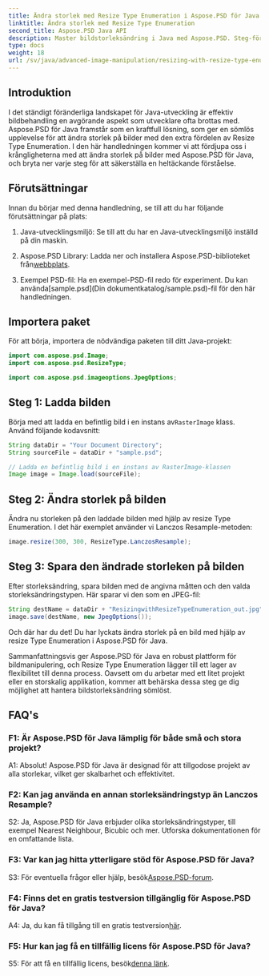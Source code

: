 ```yaml
---
title: Ändra storlek med Resize Type Enumeration i Aspose.PSD för Java
linktitle: Ändra storlek med Resize Type Enumeration
second_title: Aspose.PSD Java API
description: Master bildstorleksändring i Java med Aspose.PSD. Steg-för-steg-guide med hjälp av Resize Type Enumeration.
type: docs
weight: 18
url: /sv/java/advanced-image-manipulation/resizing-with-resize-type-enumeration/
---
```

## Introduktion

I det ständigt föränderliga landskapet för Java-utveckling är effektiv bildbehandling en avgörande aspekt som utvecklare ofta brottas med. Aspose.PSD för Java framstår som en kraftfull lösning, som ger en sömlös upplevelse för att ändra storlek på bilder med den extra fördelen av Resize Type Enumeration. I den här handledningen kommer vi att fördjupa oss i krångligheterna med att ändra storlek på bilder med Aspose.PSD för Java, och bryta ner varje steg för att säkerställa en heltäckande förståelse.

## Förutsättningar

Innan du börjar med denna handledning, se till att du har följande förutsättningar på plats:

1. Java-utvecklingsmiljö: Se till att du har en Java-utvecklingsmiljö inställd på din maskin.

2. Aspose.PSD Library: Ladda ner och installera Aspose.PSD-biblioteket från[webbplats](https://releases.aspose.com/psd/java/).

3.  Exempel PSD-fil: Ha en exempel-PSD-fil redo för experiment. Du kan använda[sample.psd](Din dokumentkatalog/sample.psd)-fil för den här handledningen.

## Importera paket

För att börja, importera de nödvändiga paketen till ditt Java-projekt:

```java
import com.aspose.psd.Image;
import com.aspose.psd.ResizeType;

import com.aspose.psd.imageoptions.JpegOptions;
```

## Steg 1: Ladda bilden

 Börja med att ladda en befintlig bild i en instans av`RasterImage` klass. Använd följande kodavsnitt:

```java
String dataDir = "Your Document Directory";
String sourceFile = dataDir + "sample.psd";

// Ladda en befintlig bild i en instans av RasterImage-klassen
Image image = Image.load(sourceFile);
```

## Steg 2: Ändra storlek på bilden

Ändra nu storleken på den laddade bilden med hjälp av resize Type Enumeration. I det här exemplet använder vi Lanczos Resample-metoden:

```java
image.resize(300, 300, ResizeType.LanczosResample);
```

## Steg 3: Spara den ändrade storleken på bilden

Efter storleksändring, spara bilden med de angivna måtten och den valda storleksändringstypen. Här sparar vi den som en JPEG-fil:

```java
String destName = dataDir + "ResizingwithResizeTypeEnumeration_out.jpg";
image.save(destName, new JpegOptions());
```

Och där har du det! Du har lyckats ändra storlek på en bild med hjälp av resize Type Enumeration i Aspose.PSD för Java.

Sammanfattningsvis ger Aspose.PSD för Java en robust plattform för bildmanipulering, och Resize Type Enumeration lägger till ett lager av flexibilitet till denna process. Oavsett om du arbetar med ett litet projekt eller en storskalig applikation, kommer att behärska dessa steg ge dig möjlighet att hantera bildstorleksändring sömlöst.

## FAQ's

### F1: Är Aspose.PSD för Java lämplig för både små och stora projekt?

A1: Absolut! Aspose.PSD för Java är designad för att tillgodose projekt av alla storlekar, vilket ger skalbarhet och effektivitet.

### F2: Kan jag använda en annan storleksändringstyp än Lanczos Resample?

S2: Ja, Aspose.PSD för Java erbjuder olika storleksändringstyper, till exempel Nearest Neighbour, Bicubic och mer. Utforska dokumentationen för en omfattande lista.

### F3: Var kan jag hitta ytterligare stöd för Aspose.PSD för Java?

 S3: För eventuella frågor eller hjälp, besök[Aspose.PSD-forum](https://forum.aspose.com/c/psd/34).

### F4: Finns det en gratis testversion tillgänglig för Aspose.PSD för Java?

 A4: Ja, du kan få tillgång till en gratis testversion[här](https://releases.aspose.com/).

### F5: Hur kan jag få en tillfällig licens för Aspose.PSD för Java?

 S5: För att få en tillfällig licens, besök[denna länk](https://purchase.aspose.com/temporary-license/).